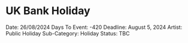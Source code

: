 # UK Bank Holiday

Date: 26/08/2024
Days To Event: -420
Deadline: August 5, 2024
Artist: Public Holiday
Sub-Category: Holiday
Status: TBC